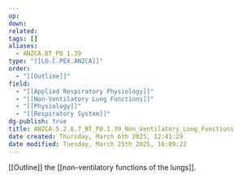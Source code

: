```yaml
---
up: 
down: 
related: 
tags: []
aliases:
  - ANZCA.BT_PO 1.39
type: "[[LO.C.PEX.ANZCA]]"
order:
  - "[[Outline]]"
field:
  - "[[Applied Respiratory Physiology]]"
  - "[[Non-Ventilatory Lung Functions]]"
  - "[[Physiology]]"
  - "[[Respiratory System]]"
dg-publish: true
title: ANZCA.5.2.8.7_BT_PO.1.39_Non_Ventilatory_Lung_Functions
date created: Thursday, March 6th 2025, 12:41:29
date modified: Tuesday, March 25th 2025, 16:09:22
---
```


[[Outline]] the [[non-ventilatory functions of the lungs]].
